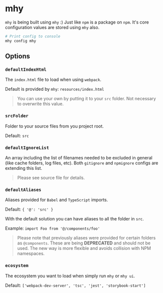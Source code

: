 # mhy

`mhy` is being built using `mhy` :\) Just like `npm` is a package on `npm`. It's core configuration values are stored using `mhy` also.

```bash
# Print config to console
mhy config mhy
```

## Options

### `defaultIndexHtml`

The `index.html` file to load when using `webpack`.

Default is provided by `mhy`: `resources/index.html`

> You can use your own by putting it to your `src` folder. Not necessary to overwrite this value.

### `srcFolder`

Folder to your source files from you project root.

Default: `src`

### `defaultIgnoreList`

An array including the list of filenames needed to be excluded in general \(like cache folders, log files, etc\). Both `gitignore` and `npmignore` configs are extending this list.

> Please see source file for details.

### `defaultAliases`

Aliases provided for `Babel` and `TypeScript` imports.

Default: `{ '@': 'src' }`

With the default solution you can have aliases to all the folder in `src`.

Example: `import Foo from '@/components/foo'`

> Please note that previously aliases were provided for certain folders as `@components`. These are being **DEPRECATED** and should not be used. The new way is more flexible and avoids collision with NPM namespaces.

### `ecosystem`

The ecosystem you want to load when simply run `mhy` or `mhy ui`.

Default: `['webpack-dev-server', 'tsc', 'jest', 'storybook-start']`

